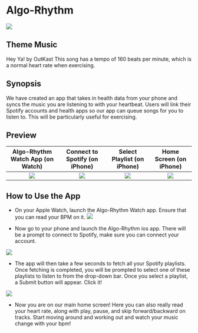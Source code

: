 # Algo-Rhythm

![](https://github.com/StanfordCS194/win2023-team28/blob/main/images/Logo.jpg)

## Theme Music
Hey Ya! by OutKast
This song has a tempo of 160 beats per minute, which is a normal heart rate when exercising.

## Synopsis 
We have created an app that takes in health data from your phone and syncs the music you are listening to with your heartbeat. Users will link their Spotify accounts and health apps so our app can queue songs for you to listen to. This will be particularly useful for exercising. 

## Preview
Algo-Rhythm Watch App (on Watch) | Connect to Spotify (on iPhone) | Select Playlist (on iPhone) | Home Screen (on iPhone)
:-------------------------:|:-------------------------: | :-------------------------: | :-------------------------:
![](https://github.com/StanfordCS194/win2023-team28/blob/main/images/watch.PNG) | ![](https://github.com/StanfordCS194/win2023-team28/blob/main/images/home2.PNG) | ![](https://github.com/StanfordCS194/win2023-team28/blob/main/images/home3.PNG) | ![](https://github.com/StanfordCS194/win2023-team28/blob/main/images/home4.PNG)

## How to Use the App

- On your Apple Watch, launch the Algo-Rhythm Watch app. Ensure that you can read your BPM on it. 
![](https://github.com/StanfordCS194/win2023-team28/blob/main/images/watch.PNG)

- Now go to your phone and launch the Algo-Rhythm ios app. There will be a prompt to connect to Spotify, make sure you can connect your account. 

![](https://github.com/StanfordCS194/win2023-team28/blob/main/images/connect_spotify.png) 

- The app will then take a few seconds to fetch all your Spotify playlists. Once fetching is completed, you will be prompted to select one of these playlists to listen to from the drop-down bar. Once you select a playlist, a Submit button will appear. Click it!

 ![](https://github.com/StanfordCS194/win2023-team28/blob/main/images/select_playlists.PNG)

- Now you are on our main home screen! Here you can also really read your heart rate, along with play, pause, and skip forward/backward on tracks. Start moving around and working out and watch your music change with your bpm!
